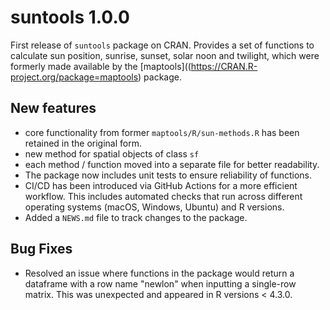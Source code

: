 # suntools 1.0.0

First release of `suntools` package on CRAN. Provides a set of functions to calculate sun position, sunrise, sunset, solar noon and twilight, which were formerly made available by the [maptools]((https://CRAN.R-project.org/package=maptools) package.

## New features

* core functionality from former `maptools/R/sun-methods.R` has been retained in the original form.
* new method for spatial objects of class `sf`
* each method / function moved into a separate file for better readability.
* The package now includes unit tests to ensure reliability of functions.
* CI/CD has been introduced via GitHub Actions for a more efficient workflow. This includes automated checks that run across different operating systems (macOS, Windows, Ubuntu) and R versions.
* Added a `NEWS.md` file to track changes to the package.

## Bug Fixes
* Resolved an issue where functions in the package would return a dataframe with a row name "newlon" when inputting a single-row matrix. This was unexpected and appeared in R versions < 4.3.0.
